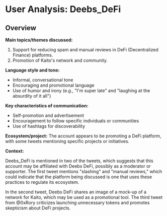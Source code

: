 # User Analysis: Deebs_DeFi

## Overview

**Main topics/themes discussed:**

1. Support for reducing spam and manual reviews in DeFi (Decentralized Finance) platforms.
2. Promotion of Kaito's network and community.

**Language style and tone:**

* Informal, conversational tone
* Encouraging and promotional language
* Use of humor and irony (e.g., "I'm super late" and "laughing at the absurdity of it all")

**Key characteristics of communication:**

* Self-promotion and advertisement
* Encouragement to follow specific individuals or communities
* Use of hashtags for discoverability

**Ecosystem/project:**
The account appears to be promoting a DeFi platform, with some tweets mentioning specific projects or initiatives.

**Context:**

Deebs_DeFi is mentioned in two of the tweets, which suggests that this account may be affiliated with Deebs DeFi, possibly as a moderator or supporter. The first tweet mentions "slashing" and "manual reviews," which could indicate that the platform being discussed is one that uses these practices to regulate its ecosystem.

In the second tweet, Deebs DeFi shares an image of a mock-up of a network for Kaito, which may be used as a promotional tool. The third tweet from @0xRory criticizes launching unnecessary tokens and promotes skepticism about DeFi projects.